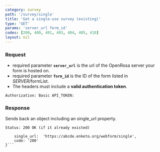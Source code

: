 ```yaml
---
category: survey
path: '/survey/single'
title: 'Get a single-use survey (existing)'
type: 'GET'
params: 'server_url form_id'
codes: [200, 400, 401, 403, 404, 405, 410]
layout: nil
---
```


### Request

* required parameter **`server_url`** is the url of the OpenRosa server your form is hosted on.
* required parameter **`form_id`** is the ID of the form listed in _SERVER_/formList.
* The headers must include a **valid authentication token**.

```Authorization: Basic API_TOKEN:```

### Response

Sends back an object including an single_url property.

```Status: 200 OK (if it already existed)```
```{
    single_url:  'https://abcde.enketo.org/webform/single',
    code: '200'
}```
